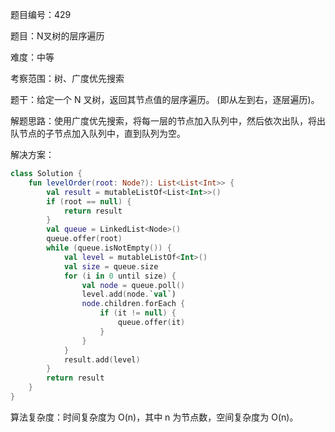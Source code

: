 题目编号：429

题目：N叉树的层序遍历

难度：中等

考察范围：树、广度优先搜索

题干：给定一个 N 叉树，返回其节点值的层序遍历。 (即从左到右，逐层遍历)。

解题思路：使用广度优先搜索，将每一层的节点加入队列中，然后依次出队，将出队节点的子节点加入队列中，直到队列为空。

解决方案：

```kotlin
class Solution {
    fun levelOrder(root: Node?): List<List<Int>> {
        val result = mutableListOf<List<Int>>()
        if (root == null) {
            return result
        }
        val queue = LinkedList<Node>()
        queue.offer(root)
        while (queue.isNotEmpty()) {
            val level = mutableListOf<Int>()
            val size = queue.size
            for (i in 0 until size) {
                val node = queue.poll()
                level.add(node.`val`)
                node.children.forEach {
                    if (it != null) {
                        queue.offer(it)
                    }
                }
            }
            result.add(level)
        }
        return result
    }
}
```

算法复杂度：时间复杂度为 O(n)，其中 n 为节点数，空间复杂度为 O(n)。